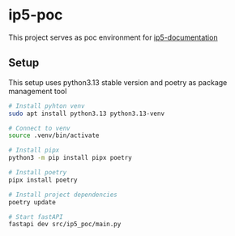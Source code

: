# ip5-poc

This project serves as poc environment for [ip5-documentation](https://github.com/IP-Cloud-Governance/ip5-project-documentation)

## Setup
This setup uses python3.13 stable version and poetry as package management tool
```bash
# Install pyhton venv
sudo apt install python3.13 python3.13-venv

# Connect to venv
source .venv/bin/activate

# Install pipx
python3 -m pip install pipx poetry

# Install poetry
pipx install poetry

# Install project dependencies
poetry update

# Start fastAPI
fastapi dev src/ip5_poc/main.py
```
